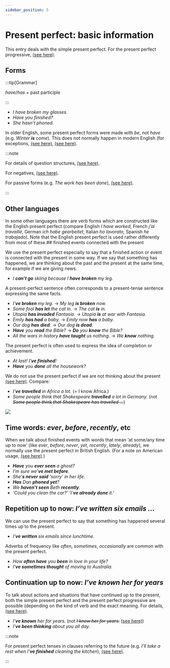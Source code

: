 ```yaml
---
sidebar_position: 5
---
```


# Present perfect: basic information

This entry deals with the simple present perfect. For the present perfect progressive, [(see here)](./present-perfect-progressive).

## Forms

:::tip[Grammar]

*have*/*has* + past participle

:::

- *I have broken my glasses.*
- *Have you finished?*
- *She hasn’t phoned.*

In older English, some present perfect forms were made with *be*, not *have* (e.g. *Winter **is** come*). This does not normally happen in modern English (for exceptions, [(see here)](./../../vocabulary/word-problems-from-a-to-z/finished), [(see here)](./../passives/my-suitcase-is-packed).

:::note

For details of question structures, [(see here)](./../basic-clause-types/questions-basic-rules).

For negatives, [(see here)](./../basic-clause-types/negative-structures-basic-rules).

For passive forms (e.g. *The work has been done*), [(see here)](./../passives/passive-structures-and-verb-forms).

:::

## Other languages

In some other languages there are verb forms which are constructed like the English present perfect (compare English *I have worked*, French *j’ai travaillé*, German *ich habe gearbeitet*, Italian *ho lavorato*, Spanish *he trabajado*). Note that the English present perfect is used rather differently from most of these.## finished events connected with the present

We use the present perfect especially to say that a finished action or event is connected with the present in some way. If we say that something has happened, we are thinking about the past and the present at the same time, for example if we are giving news.

- *I **can’t go** skiing because I **have broken** my leg.*

A present-perfect sentence often corresponds to a present-tense sentence expressing the same facts.

- *I’**ve broken** my leg.* → *My leg **is broken** now.*
- *Some fool **has let** the cat in.* → *The cat **is** in.*
- *Utopia **has invaded** Fantasia.* → *Utopia **is** at war with Fantasia.*
- *Emily **has had** a baby.* → *Emily now **has** a baby.*
- *Our dog **has died**.* → *Our dog **is dead**.*
- ***Have** you **read** the Bible?* → ***Do** you **know** the Bible?*
- *All the wars in history **have taught** us nothing.* → *We **know** nothing.*

The present perfect is often used to express the idea of completion or achievement.

- *At last! I’**ve finished**!*
- ***Have** you **done** all the housework?*

We do not use the present perfect if we are not thinking about the present [(see here)](./present-perfect-or-past#not-thinking-about-the-present). Compare:

- *I’**ve travelled** in Africa a lot.* (= I know Africa.)
- *Some people think that Shakespeare **travelled** a lot in Germany.* (not *~~Some people think that Shakespeare has travelled …~~*)

![](/img/peu_img/pp_pastandpresent.jpg)

## Time words: *ever*, *before*, *recently*, etc

When we talk about finished events with words that mean ‘at some/any time up to now’ (like *ever*, *before*, *never*, *yet*, *recently*, *lately*, *already*), we normally use the present perfect in British English. (For a note on American usage, [(see here)](./present-perfect-or-past-advanced-points#american-english).)

- ***Have** you **ever seen** a ghost?*
- *I’m sure we’**ve met before**.*
- *She’**s never said** ‘sorry’ in her life.*
- ***Has** Dan **phoned yet**?*
- *We **haven’t seen** Beth **recently**.*
- *‘Could you clean the car?’ ‘I’**ve already done** it.’*

## Repetition up to now: *I’ve written six emails …*

We can use the present perfect to say that something has happened several times up to the present.

- *I’**ve written** six emails since lunchtime.*

Adverbs of frequency like *often*, *sometimes*, *occasionally* are common with the present perfect.

- *How **often have** you **been** in love in your life?*
- *I’**ve sometimes thought** of moving to Australia.*

## Continuation up to now: *I’ve known her for years*

To talk about actions and situations that have continued up to the present, both the simple present perfect and the present perfect progressive are possible (depending on the kind of verb and the exact meaning. For details, [(see here)](./present-perfect-simple-or-progressive).

- *I’**ve known** her for years.* (not *~~I know her for years.~~* [(see here)](./present-perfect-or-present#how-long-present-perfect))
- *I’**ve been thinking** about you all day.*

:::note

For present perfect tenses in clauses referring to the future (e.g. *I’ll take a rest when I’**ve finished** cleaning the kitchen*), [(see here)](./../conjunctions-sentences-and-clauses/tense-simplification-in-subordinate-clauses#present-perfect--when-ive-finished).

:::
